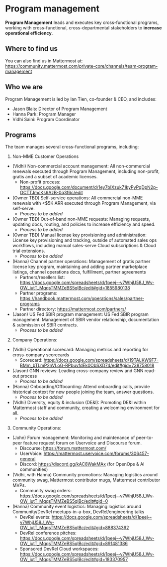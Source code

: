 # Program management

**Program Management** leads and executes key cross-functional programs, working with cross-functional, cross-departmental stakeholders to **increase operational efficiency**.

## Where to find us

You can also find us in Mattermost at: https://community.mattermost.com/private-core/channels/team-program-management

## Who we are

Program Management is led by Ian Tien, co-founder & CEO, and includes:

* Jason Blais: Director of Program Management
* Hanna Park: Program Manager
* Vidhi Saini: Program Coordinator

## Programs

The team manages several cross-functional programs, including:

1. Non-MME Customer Operations

 - (Vidhi) Non-commercial account management: All non-commercial renewals executed through Program Management, including non-profit, gratis and a subset of academic licenses.
    - Non-profit process: https://docs.google.com/document/d/1ey7bIXzuk71kyPyPqDpN2p-OCTTJmcKs9AzB-0q3f6c/edit
 - (Owner TBD) Self-service operations: All commercial non-MME renewals with <$5K ARR executed through Program Management, via self-serve.
    - *Process to be added*
 - (Owner TBD) Out-of-band non-MME requests: Managing requests, updating docs, routing, and policies to increase efficiency and speed.
    - *Process to be added*
 - (Owner TBD) Manual license key provisioning and administration: License key provisioning and tracking, outside of automated sales ops workflows, including manual sales-serve Cloud subscriptions & Cloud trial extensions.  
    - *Process to be added*
 - (Hanna) Channel partner operations: Management of gratis partner license key program, maintaining and adding partner marketplace listings, channel operations docs, fulfillment, partner agreements
    - Partners/resellers list: https://docs.google.com/spreadsheets/d/1peej--v7WhjU58J_Wv-OW_iutT_MqqsTMMZeBS5qIBc/edit#gid=1855980138
    - Partner programs: https://handbook.mattermost.com/operations/sales/partner-programs
    - Partner directory: https://mattermost.com/partners/
 - (Jason) US Fed SBIR program management: US Fed SBIR program management: Management of SBIR vendor relationship, documentation & submission of SBIR contracts.
    - *Process to be added*

2. Company Operations:
 - (Vidhi) Operational scorecard: Managing metrics and reporting for cross-company scorecards
      - Scorecard: https://docs.google.com/spreadsheets/d/19TALKW9F7-BMm_bTLmP2nVLoG-RPbuvfdEk0ObSXD74/edit#gid=738758018
 - (Jason) GNN reviews: Leading cross-company review and GNN read-out process
      - *Process to be added*
 - (Hanna) Onboarding/Offboarding: Attend onboarding calls, provide historical context for new people joining the team, answer questions.
      - *Process to be added*
 - (Vidhi) Diversity, equity & inclusion (DE&I): Promoting DE&I within Mattermost staff and community, creating a welcoming environment for all.
      - *Process to be added*

3. Community Operations: 

 - (John) Forum management: Monitoring and maintenance of peer-to-peer feature request forum on Uservoice and Discourse forum.
     - Discourse: https://forum.mattermost.com/
     - UserVoice: https://mattermost.uservoice.com/forums/306457-general
     - Discord: https://discord.gg/kAC8WakMAx (for OpenOps & AI communities)
 - (Vidhi, with Hanna) Community promotions: Managing logistics around community swag, Mattermost contributor mugs, Mattermost contributor MVPs.
     - Community swag orders: https://docs.google.com/spreadsheets/d/1peej--v7WhjU58J_Wv-OW_iutT_MqqsTMMZeBS5qIBc/edit#gid=0
 - (Hanna) Community event logistics: Managing logistics around Community/DevRel meetups-in-a-box, DevRel/engineering talks
      - DevRel events: https://docs.google.com/spreadsheets/d/1peej--v7WhjU58J_Wv-OW_iutT_MqqsTMMZeBS5qIBc/edit#gid=888374362
      - DevRel conference pitches: https://docs.google.com/spreadsheets/d/1peej--v7WhjU58J_Wv-OW_iutT_MqqsTMMZeBS5qIBc/edit#gid=891481386
      - Sponsored DevRel Cloud workspaces: https://docs.google.com/spreadsheets/d/1peej--v7WhjU58J_Wv-OW_iutT_MqqsTMMZeBS5qIBc/edit#gid=183370957
